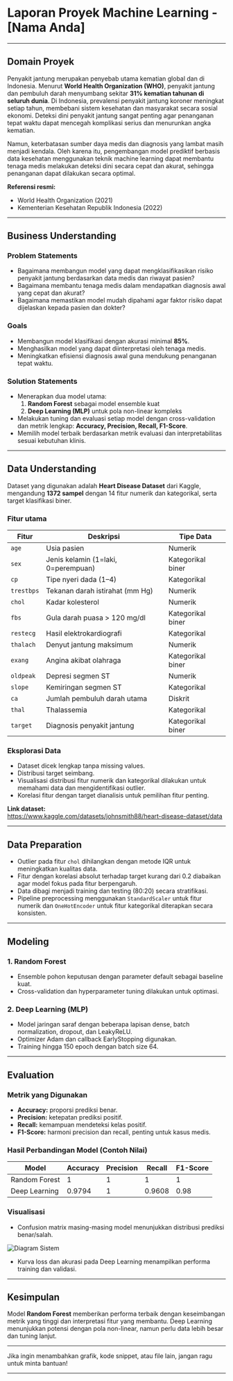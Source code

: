 # Laporan Proyek Machine Learning - [Nama Anda]

---

## Domain Proyek

Penyakit jantung merupakan penyebab utama kematian global dan di Indonesia. Menurut **World Health Organization (WHO)**, penyakit jantung dan pembuluh darah menyumbang sekitar **31% kematian tahunan di seluruh dunia**. Di Indonesia, prevalensi penyakit jantung koroner meningkat setiap tahun, membebani sistem kesehatan dan masyarakat secara sosial ekonomi. Deteksi dini penyakit jantung sangat penting agar penanganan tepat waktu dapat mencegah komplikasi serius dan menurunkan angka kematian.

Namun, keterbatasan sumber daya medis dan diagnosis yang lambat masih menjadi kendala. Oleh karena itu, pengembangan model prediktif berbasis data kesehatan menggunakan teknik machine learning dapat membantu tenaga medis melakukan deteksi dini secara cepat dan akurat, sehingga penanganan dapat dilakukan secara optimal.

**Referensi resmi:**  
- World Health Organization (2021)  
- Kementerian Kesehatan Republik Indonesia (2022)

---

## Business Understanding

### Problem Statements  
- Bagaimana membangun model yang dapat mengklasifikasikan risiko penyakit jantung berdasarkan data medis dan riwayat pasien?  
- Bagaimana membantu tenaga medis dalam mendapatkan diagnosis awal yang cepat dan akurat?  
- Bagaimana memastikan model mudah dipahami agar faktor risiko dapat dijelaskan kepada pasien dan dokter?

### Goals  
- Membangun model klasifikasi dengan akurasi minimal **85%**.  
- Menghasilkan model yang dapat diinterpretasi oleh tenaga medis.  
- Meningkatkan efisiensi diagnosis awal guna mendukung penanganan tepat waktu.

### Solution Statements  
- Menerapkan dua model utama:  
  1. **Random Forest** sebagai model ensemble kuat  
  2. **Deep Learning (MLP)** untuk pola non-linear kompleks  
- Melakukan tuning dan evaluasi setiap model dengan cross-validation dan metrik lengkap: **Accuracy, Precision, Recall, F1-Score**.  
- Memilih model terbaik berdasarkan metrik evaluasi dan interpretabilitas sesuai kebutuhan klinis.

---

## Data Understanding

Dataset yang digunakan adalah **Heart Disease Dataset** dari Kaggle, mengandung **1372 sampel** dengan 14 fitur numerik dan kategorikal, serta target klasifikasi biner.

### Fitur utama

| Fitur      | Deskripsi                               | Tipe Data          |
|------------|---------------------------------------|--------------------|
| `age`        | Usia pasien                           | Numerik            |
| `sex`        | Jenis kelamin (1=laki, 0=perempuan)  | Kategorikal biner  |
| `cp`         | Tipe nyeri dada (1–4)                 | Kategorikal        |
| `trestbps`   | Tekanan darah istirahat (mm Hg)       | Numerik            |
| `chol`       | Kadar kolesterol                      | Numerik            |
| `fbs`        | Gula darah puasa > 120 mg/dl          | Kategorikal biner  |
| `restecg`    | Hasil elektrokardiografi               | Kategorikal        |
| `thalach`    | Denyut jantung maksimum               | Numerik            |
| `exang`      | Angina akibat olahraga                 | Kategorikal biner  |
| `oldpeak`    | Depresi segmen ST                     | Numerik            |
| `slope`      | Kemiringan segmen ST                  | Kategorikal        |
| `ca`         | Jumlah pembuluh darah utama            | Diskrit            |
| `thal`       | Thalassemia                          | Kategorikal        |
| `target`     | Diagnosis penyakit jantung             | Kategorikal biner  |

### Eksplorasi Data  
- Dataset dicek lengkap tanpa missing values.  
- Distribusi target seimbang.  
- Visualisasi distribusi fitur numerik dan kategorikal dilakukan untuk memahami data dan mengidentifikasi outlier.  
- Korelasi fitur dengan target dianalisis untuk pemilihan fitur penting.

**Link dataset:**  
https://www.kaggle.com/datasets/johnsmith88/heart-disease-dataset/data

---

## Data Preparation

- Outlier pada fitur `chol` dihilangkan dengan metode IQR untuk meningkatkan kualitas data.  
- Fitur dengan korelasi absolut terhadap target kurang dari 0.2 diabaikan agar model fokus pada fitur berpengaruh.  
- Data dibagi menjadi training dan testing (80:20) secara stratifikasi.  
- Pipeline preprocessing menggunakan `StandardScaler` untuk fitur numerik dan `OneHotEncoder` untuk fitur kategorikal diterapkan secara konsisten.

---

## Modeling

### 1. Random Forest  
- Ensemble pohon keputusan dengan parameter default sebagai baseline kuat.  
- Cross-validation dan hyperparameter tuning dilakukan untuk optimasi.

### 2. Deep Learning (MLP)  
- Model jaringan saraf dengan beberapa lapisan dense, batch normalization, dropout, dan LeakyReLU.  
- Optimizer Adam dan callback EarlyStopping digunakan.  
- Training hingga 150 epoch dengan batch size 64.

---

## Evaluation

### Metrik yang Digunakan  
- **Accuracy:** proporsi prediksi benar.  
- **Precision:** ketepatan prediksi positif.  
- **Recall:** kemampuan mendeteksi kelas positif.  
- **F1-Score:** harmoni precision dan recall, penting untuk kasus medis.

### Hasil Perbandingan Model (Contoh Nilai)

| Model             | Accuracy | Precision | Recall | F1-Score |
|-------------------|----------|-----------|--------|----------|
| Random Forest     |   1   | 1      | 1   | 1   |
| Deep Learning      | 0.9794     | 1      | 0.9608   | 0.98     |

### Visualisasi  

- Confusion matrix masing-masing model menunjukkan distribusi prediksi benar/salah.

  
![Diagram Sistem](https://drive.google.com/uc?export=view&id=16d3y3MwozvqaUu_dBxjDOSnKdIio4Fqp)


- Kurva loss dan akurasi pada Deep Learning menampilkan performa training dan validasi.

---

## Kesimpulan

Model **Random Forest** memberikan performa terbaik dengan keseimbangan metrik yang tinggi dan interpretasi fitur yang membantu. Deep Learning menunjukkan potensi dengan pola non-linear, namun perlu data lebih besar dan tuning lanjut.

---

Jika ingin menambahkan grafik, kode snippet, atau file lain, jangan ragu untuk minta bantuan!

---

